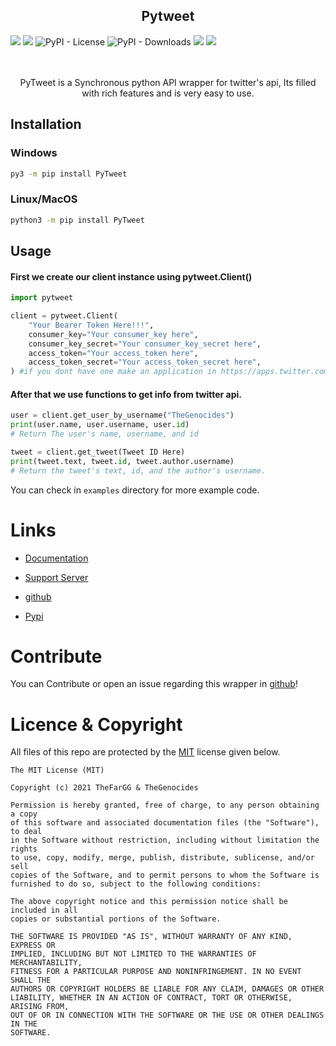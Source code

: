 <h2 align="center">Pytweet</h2>
<div>
<img src="https://img.shields.io/pypi/v/PyTweet?logo=pypi&style=plastic">  

<img src="https://img.shields.io/badge/code%20style-black-000000.svg">  

<img alt="PyPI - License" src="https://img.shields.io/pypi/l/PyTweet"> 

<img alt="PyPI - Downloads" src="https://img.shields.io/pypi/dm/PyTweet">

<img src="https://img.shields.io/github/commit-activity/m/TheFarGG/PyTweet?color=turquoise&logo=github&logoColor=black">

<img src="https://img.shields.io/github/issues-pr/TheFarGG/PyTweet?color=yellow&label=Pull%20Requests&logo=github&logoColor=black">

</div>
<br>
<br>
<p align="center">PyTweet is a Synchronous python API wrapper for twitter's api, Its filled with rich features and is very easy to use.</p>

## Installation

### Windows
```bash
py3 -m pip install PyTweet
```
### Linux/MacOS
```bash
python3 -m pip install PyTweet
```

## Usage

#### First we create our client instance using pytweet.Client()
```py
import pytweet

client = pytweet.Client(
    "Your Bearer Token Here!!!", 
    consumer_key="Your consumer_key here", 
    consumer_key_secret="Your consumer_key_secret here", 
    access_token="Your access_token here", 
    access_token_secret="Your access_token_secret here",
) #if you dont have one make an application in https://apps.twitter.com
```

#### After that we use functions to get info from twitter api.
```py
user = client.get_user_by_username("TheGenocides")
print(user.name, user.username, user.id)
# Return The user's name, username, and id

tweet = client.get_tweet(Tweet ID Here)
print(tweet.text, tweet.id, tweet.author.username)
# Return the tweet's text, id, and the author's username.
```

You can check in `examples` directory for more example code.

# Links

- [Documentation](https://py-tweet.readthedocs.io/en/latest/)

- [Support Server](https://discord.gg/XHBhg6A4jJ)

- [github](https://github.com/TheFarGG/PyTweet) 

- [Pypi](https://pypi.org/project/PyTweet) 

# Contribute
You can Contribute or open an issue regarding this wrapper in [github](https://github.com/TheFarGG/PyTweet)! 

# Licence & Copyright
All files of this repo are protected by the [MIT](https://opensource.org/licenses/MIT) license given below.

```
The MIT License (MIT)

Copyright (c) 2021 TheFarGG & TheGenocides

Permission is hereby granted, free of charge, to any person obtaining a copy
of this software and associated documentation files (the "Software"), to deal
in the Software without restriction, including without limitation the rights
to use, copy, modify, merge, publish, distribute, sublicense, and/or sell
copies of the Software, and to permit persons to whom the Software is
furnished to do so, subject to the following conditions:

The above copyright notice and this permission notice shall be included in all
copies or substantial portions of the Software.

THE SOFTWARE IS PROVIDED "AS IS", WITHOUT WARRANTY OF ANY KIND, EXPRESS OR
IMPLIED, INCLUDING BUT NOT LIMITED TO THE WARRANTIES OF MERCHANTABILITY,
FITNESS FOR A PARTICULAR PURPOSE AND NONINFRINGEMENT. IN NO EVENT SHALL THE
AUTHORS OR COPYRIGHT HOLDERS BE LIABLE FOR ANY CLAIM, DAMAGES OR OTHER
LIABILITY, WHETHER IN AN ACTION OF CONTRACT, TORT OR OTHERWISE, ARISING FROM,
OUT OF OR IN CONNECTION WITH THE SOFTWARE OR THE USE OR OTHER DEALINGS IN THE
SOFTWARE.
```
